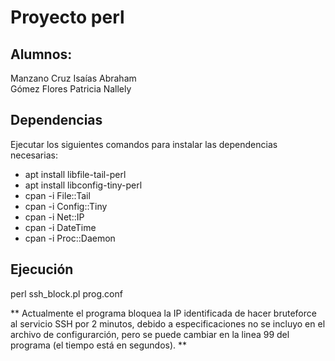 # Proyecto perl  
## Alumnos:  
Manzano Cruz Isaías Abraham  
Gómez Flores Patricia Nallely  
## Dependencias  
Ejecutar los siguientes comandos para instalar las dependencias necesarias:  
* apt install libfile-tail-perl  
* apt install libconfig-tiny-perl  
* cpan -i File::Tail  
* cpan -i Config::Tiny  
* cpan -i Net::IP  
* cpan -i DateTime  
* cpan -i Proc::Daemon  
## Ejecución  
perl ssh_block.pl prog.conf  

** Actualmente el programa bloquea la IP identificada de hacer bruteforce al servicio SSH por 2 minutos, debido a especificaciones no se incluyo en el archivo de configurarción, pero se puede cambiar en la linea 99 del programa (el tiempo está en segundos). **  
